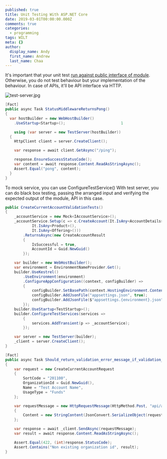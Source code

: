 ```yaml
---
published: true
title: Unit Testing With ASP.NET Core
date: 2019-03-01T00:00:00.000Z
comments: true
categories:
  - programming
tags: WILT
meta: {}
author:
  display_name: Andy
  first_name: Andrew
  last_name: Chaa
---
```


It's important that your unit test [run against public interface of module](https://herbertograca.com/2018/08/27/distillation-of-tdd-where-did-it-all-go-wrong/). Otherwise, you do not test behaviour but your implementation of the behaviour. In case of APIs, it'll be API interface via HTTP.

![test-server.jpg]({{site.baseurl}}/assets/media/test-server.jpg)

```csharp
[Fact]
public async Task StatusMiddlewareReturnsPong()
{
  var hostBuilder = new WebHostBuilder()
    .UseStartup<Startup>();                         1

    using (var server = new TestServer(hostBuilder))
  {
    HttpClient client = server.CreateClient();

    var response = await client.GetAsync("/ping");

    response.EnsureSuccessStatusCode();
    var content = await response.Content.ReadAsStringAsync();
    Assert.Equal("pong", content);
  }
}
```

To mock service, you can use ConfigureTestService()
With test server, you can do black box testing, passing the arranged input and verifying the expected output of the module, API in this case.

```csharp
public CreateCurrentAccountValidationTests()
{
    _accountService = new Mock<IAccountService>();
    _accountService.Setup(c => c.CreateAccount(It.IsAny<AccountDetails>(),
            It.IsAny<Product>(),
            It.IsAny<Offering>()))
        .ReturnsAsync(new CreateAccountResult
        {
            IsSuccessful = true,
            AccountId = Guid.NewGuid()
        });

    var builder = new WebHostBuilder();
    var environment = EnvironmentNameProvider.Get();
    builder.UseKestrel()
        .UseEnvironment(environment)
        .ConfigureAppConfiguration((context, configBuilder) =>
        {
            configBuilder.SetBasePath(context.HostingEnvironment.ContentRootPath);
            configBuilder.AddJsonFile("appsettings.json", true);
            configBuilder.AddJsonFile($"appsettings.{environment}.json", true);
        });
    builder.UseStartup<TestStartup>();
    builder.ConfigureTestServices(services =>
        {
            services.AddTransient(p => _accountService);
        });

    var server = new TestServer(builder);
    _client = server.CreateClient();
}

[Fact]
public async Task Should_return_validation_error_message_if_validation_fails()
{
    var request = new CreateCurrentAccountRequest
    {
        SortCode = "201100",
        OrganizationId = Guid.NewGuid(),
        Name = "Test Account Name",
        UsageType = "Funds"
    };

    var requestMessage = new HttpRequestMessage(HttpMethod.Post, "api/accounts")
    {
        Content = new StringContent(JsonConvert.SerializeObject(request), Encoding.UTF8, "application/json")
    };

    var response = await _client.SendAsync(requestMessage);
    var result = await response.Content.ReadAsStringAsync();

    Assert.Equal(422, (int)response.StatusCode);
    Assert.Contains("Non existing organization id", result);
}

```

